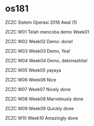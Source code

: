 # os181
ZCZC Sistem Operasi 2018 Awal (1)

ZCZC W01 Telah mencoba demo Week01

ZCZC W02 Week02 Demo: done!

ZCZC W03 Week03 Demo, Yea!

ZCZC W04 Week04 Demo, dekimashita!

ZCZC W05 Week05 yayaya

ZCZC W06 Week06 Nice

ZCZC W07 Week07 Nicely done

ZCZC W08 Week08 Marvelously done

ZCZC W09 Week09 Quickly done

ZCZC W10 Week10 Amazingly done
